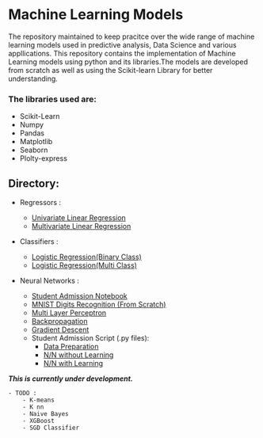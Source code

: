 # Machine Learning Models 

The repository maintained to keep pracitce over the wide range of machine learning models used in predictive analysis, Data Science and various appllications. This repository contains the implementation of Machine Learning models using python and its libraries.The models are developed from scratch as well as using the Scikit-learn Library for better understanding.

### The libraries used are:
  - Scikit-Learn
  - Numpy
  - Pandas
  - Matplotlib
  - Seaborn
  - Plolty-express
  
 ## Directory:
  - Regressors :
    - <a href="https://github.com/pr2tik1/ml_models/blob/master/regressor/linear_reg_one_var.ipynb">Univariate Linear Regression</a><br/>
    - <a href="https://github.com/pr2tik1/ml_models/blob/master/regressor/linear_reg_multi.ipynb">Multivariate Linear Regression</a><br/>
  
  - Classifiers :
    - <a href="https://github.com/pr2tik1/ml_models/blob/master/classifier/logistic_binary_class.ipynb">Logistic Regression(Binary Class)</a><br/>
    - <a href="https://github.com/pr2tik1/ml_models/blob/master/classifier/logistic_multi_class.ipynb">Logistic Regression(Multi Class)</a><br/>

 - Neural Networks : 
   - <a href="https://github.com/pr2tik1/ml_models/blob/master/neural-nets/StudentAdmissions.ipynb">Student Admission Notebook</a><br/>
   - <a href="https://github.com/pr2tik1/ml_models/blob/master/neural-nets/mnist-digits.ipynb">MNIST Digits Recognition (From Scratch)</a><br/>
   - <a href="https://github.com/pr2tik1/ml_models/blob/master/neural-nets/mlp_example.py">Multi Layer Perceptron</a><br/>
   - <a href="https://github.com/pr2tik1/ml_models/blob/master/neural-nets/backprop_example.py">Backpropagation</a><br/>
   - <a href="https://github.com/pr2tik1/ml_models/blob/master/neural-nets/gradient_example.py">Gradient Descent</a><br/>
   - Student Admission Script (.py files):
      - <a href="https://github.com/pr2tik1/ml_models/blob/master/neural-nets/data_prep.py">Data Preparation</a><br/>
      - <a href="https://github.com/pr2tik1/ml_models/blob/master/neural-nets/nn_admit.py">N/N without Learning</a><br/>
      - <a href="https://github.com/pr2tik1/ml_models/blob/master/neural-nets/nn_admit_backprop.py">N/N with Learning</a><br/>
      
 ***This is currently under development.***

    - TODO :
        - K-means
        - K nn
        - Naive Bayes
        - XGBoost
        - SGD Classifier
